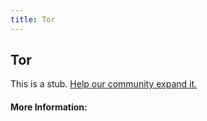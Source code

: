 ```yaml
---
title: Tor
---
```


## Tor

This is a stub. [Help our community expand it.](https://github.com/freeCodeCamp/guide-articles/tree/master/articles/Security/Tor/index.md)

<!-- The article goes here, in GitHub-flavored Markdown. Feel free to add YouTube videos, images, and CodePen/JSBin embeds  -->

#### More Information:
<!-- Please add any articles you think might be helpful to read before writing the article -->


